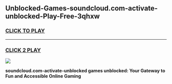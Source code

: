 
## Unblocked-Games-soundcloud.com-activate-unblocked-Play-Free-3qhxw
<h3>
<a href="https://premium76.site?title=soundcloud.com-activate-unblocked&ref=20M">CLICK TO PLAY</a></h3>
<hr>

<h3>
<a href="https://premium76.site?title=soundcloud.com-activate-unblocked&ref=20M">CLICK 2 PLAY</a>
  
</h3>

<a href="https://premium76.site?title=soundcloud.com-activate-unblocked&ref=19M"><img src="https://clearcache.store/games.png"></a>


**soundcloud.com-activate-unblocked games unblocked: Your Gateway to Fun and Accessible Online Gaming**
